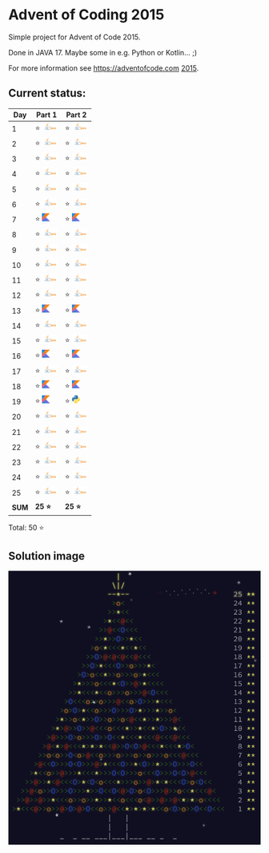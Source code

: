 # Advent of Coding 2015

Simple project for Advent of Code 2015.

Done in JAVA 17. Maybe some in e.g. Python or Kotlin... ;)

For more information see https://adventofcode.com [2015](https://adventofcode.com/2015).

## Current status:

| Day     | Part 1                         | Part 2                         |
|---------|--------------------------------|--------------------------------|
| 1       | ⭐ ![JAVA](../img/java.png)     | ⭐ ![JAVA](../img/java.png)     |
| 2       | ⭐ ![JAVA](../img/java.png)     | ⭐ ![JAVA](../img/java.png)     |
| 3       | ⭐ ![JAVA](../img/java.png)     | ⭐ ![JAVA](../img/java.png)     |
| 4       | ⭐ ![JAVA](../img/java.png)     | ⭐ ![JAVA](../img/java.png)     |
| 5       | ⭐ ![JAVA](../img/java.png)     | ⭐ ![JAVA](../img/java.png)     |
| 6       | ⭐ ![JAVA](../img/java.png)     | ⭐ ![JAVA](../img/java.png)     |
| 7       | ⭐ ![Kotlin](../img/kotlin.png) | ⭐ ![Kotlin](../img/kotlin.png) |
| 8       | ⭐ ![JAVA](../img/java.png)     | ⭐ ![JAVA](../img/java.png)     |
| 9       | ⭐ ![JAVA](../img/java.png)     | ⭐ ![JAVA](../img/java.png)     |
| 10      | ⭐ ![JAVA](../img/java.png)     | ⭐ ![JAVA](../img/java.png)     |
| 11      | ⭐ ![JAVA](../img/java.png)     | ⭐ ![JAVA](../img/java.png)     |
| 12      | ⭐ ![JAVA](../img/java.png)     | ⭐ ![JAVA](../img/java.png)     |
| 13      | ⭐ ![Kotlin](../img/kotlin.png) | ⭐ ![Kotlin](../img/kotlin.png) |
| 14      | ⭐ ![JAVA](../img/java.png)     | ⭐ ![JAVA](../img/java.png)     |
| 15      | ⭐ ![JAVA](../img/java.png)     | ⭐ ![JAVA](../img/java.png)     |
| 16      | ⭐ ![Kotlin](../img/kotlin.png) | ⭐ ![Kotlin](../img/kotlin.png) |
| 17      | ⭐ ![JAVA](../img/java.png)     | ⭐ ![JAVA](../img/java.png)     |
| 18      | ⭐ ![Kotlin](../img/kotlin.png) | ⭐ ![Kotlin](../img/kotlin.png) |
| 19      | ⭐ ![Kotlin](../img/kotlin.png) | ⭐ ![Python](../img/python.png) |
| 20      | ⭐ ![JAVA](../img/java.png)     | ⭐ ![JAVA](../img/java.png)     |
| 21      | ⭐ ![JAVA](../img/java.png)     | ⭐ ![JAVA](../img/java.png)     |
| 22      | ⭐ ![JAVA](../img/java.png)     | ⭐ ![JAVA](../img/java.png)     |
| 23      | ⭐ ![JAVA](../img/java.png)     | ⭐ ![JAVA](../img/java.png)     |
| 24      | ⭐ ![JAVA](../img/java.png)     | ⭐ ![JAVA](../img/java.png)     |
| 25      | ⭐ ![JAVA](../img/java.png)     | ⭐ ![JAVA](../img/java.png)     |
| **SUM** | **25 ⭐**                       | **25 ⭐**                       |

Total: 50 ⭐

## Solution image
![AoC2015](../img/Advent_of_Code_2015.png)